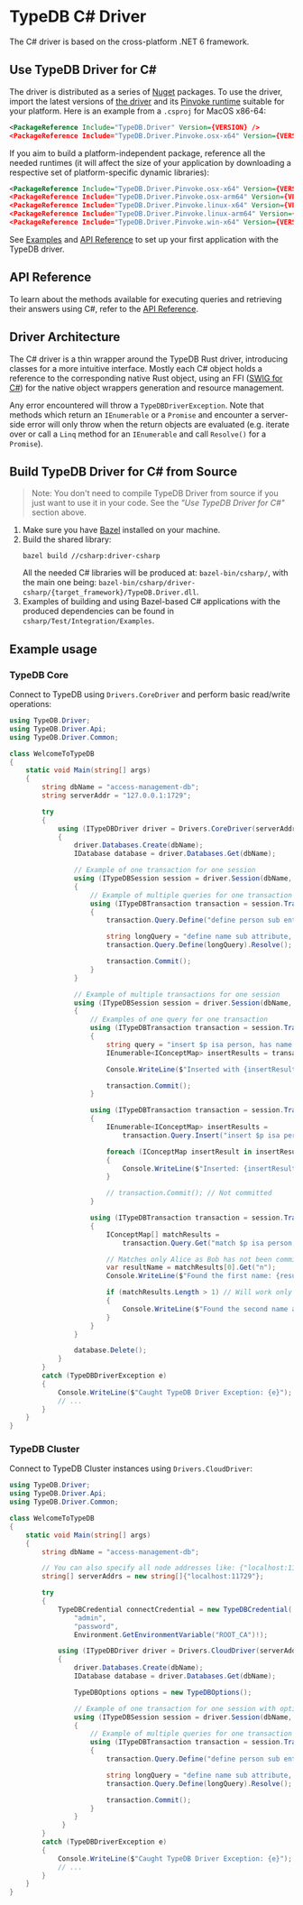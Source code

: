 # TypeDB C# Driver
The C# driver is based on the cross-platform .NET 6 framework.

## Use TypeDB Driver for C#
The driver is distributed as a series of [Nuget](https://www.nuget.org) packages. To use the driver, import the latest versions of [the driver](https://www.nuget.org/packages/TypeDB.Driver) and its [Pinvoke runtime](https://www.nuget.org/packages?q=TypeDB.Driver.Pinvoke) suitable for your platform. Here is an example from a `.csproj` for MacOS x86-64:
```xml
<PackageReference Include="TypeDB.Driver" Version={VERSION} />
<PackageReference Include="TypeDB.Driver.Pinvoke.osx-x64" Version={VERSION} />
```

If you aim to build a platform-independent package, reference all the needed runtimes (it will affect the size of your application by downloading a respective set of platform-specific dynamic libraries):
```xml
<PackageReference Include="TypeDB.Driver.Pinvoke.osx-x64" Version={VERSION} />
<PackageReference Include="TypeDB.Driver.Pinvoke.osx-arm64" Version={VERSION} />
<PackageReference Include="TypeDB.Driver.Pinvoke.linux-x64" Version={VERSION} />
<PackageReference Include="TypeDB.Driver.Pinvoke.linux-arm64" Version={VERSION} />
<PackageReference Include="TypeDB.Driver.Pinvoke.win-x64" Version={VERSION} />
```

See [Examples](#examples) and [API Reference](#api-reference) to set up your first application with the TypeDB driver.

## API Reference
To learn about the methods available for executing queries and retrieving their answers using C#, refer to the [API Reference](https://typedb.com/docs/drivers/csharp/api-reference).

## Driver Architecture
The C# driver is a thin wrapper around the TypeDB Rust driver, introducing classes for a more intuitive interface. Mostly each C# object holds a reference to the corresponding native Rust object, using an FFI ([SWIG for C#](https://www.swig.org/Doc4.2/SWIGDocumentation.html#CSharp)) for the native object wrappers generation and resource management.

Any error encountered will throw a `TypeDBDriverException`. Note that methods which return an `IEnumerable` or a `Promise` and encounter a server-side error will only throw when the return objects are evaluated (e.g. iterate over or call a `Linq` method for an `IEnumerable` and call `Resolve()` for a `Promise`).

## Build TypeDB Driver for C# from Source

> Note: You don't need to compile TypeDB Driver from source if you just want to use it in your code. See the _"Use TypeDB Driver for C#"_ section above.

1. Make sure you have [Bazel](https://docs.bazel.build/versions/master/install.html) installed on your machine.
2. Build the shared library:
   ```
   bazel build //csharp:driver-csharp
   ```
   All the needed C# libraries will be produced at: `bazel-bin/csharp/`, with the main one being: `bazel-bin/csharp/driver-csharp/{target_framework}/TypeDB.Driver.dll`. 
3. Examples of building and using Bazel-based C# applications with the produced dependencies can be found in `csharp/Test/Integration/Examples`.

## Example usage

### TypeDB Core

Connect to TypeDB using `Drivers.CoreDriver` and perform basic read/write operations:
```cs
using TypeDB.Driver;
using TypeDB.Driver.Api;
using TypeDB.Driver.Common;

class WelcomeToTypeDB
{
    static void Main(string[] args)
    {
        string dbName = "access-management-db";
        string serverAddr = "127.0.0.1:1729";

        try
        {
            using (ITypeDBDriver driver = Drivers.CoreDriver(serverAddr))
            {
                driver.Databases.Create(dbName);
                IDatabase database = driver.Databases.Get(dbName);

                // Example of one transaction for one session
                using (ITypeDBSession session = driver.Session(dbName, SessionType.Schema))
                {
                    // Example of multiple queries for one transaction
                    using (ITypeDBTransaction transaction = session.Transaction(TransactionType.Write))
                    {
                        transaction.Query.Define("define person sub entity;").Resolve();

                        string longQuery = "define name sub attribute, value string; person owns name;";
                        transaction.Query.Define(longQuery).Resolve();

                        transaction.Commit();
                    }
                }

                // Example of multiple transactions for one session
                using (ITypeDBSession session = driver.Session(dbName, SessionType.Data))
                {
                    // Examples of one query for one transaction
                    using (ITypeDBTransaction transaction = session.Transaction(TransactionType.Write))
                    {
                        string query = "insert $p isa person, has name 'Alice';";
                        IEnumerable<IConceptMap> insertResults = transaction.Query.Insert(query);

                        Console.WriteLine($"Inserted with {insertResults.Count()} result(s)");

                        transaction.Commit();
                    }

                    using (ITypeDBTransaction transaction = session.Transaction(TransactionType.Write))
                    {
                        IEnumerable<IConceptMap> insertResults =
                            transaction.Query.Insert("insert $p isa person, has name 'Bob';");

                        foreach (IConceptMap insertResult in insertResults)
                        {
                            Console.WriteLine($"Inserted: {insertResult}");
                        }

                        // transaction.Commit(); // Not committed
                    }

                    using (ITypeDBTransaction transaction = session.Transaction(TransactionType.Read))
                    {
                        IConceptMap[] matchResults =
                            transaction.Query.Get("match $p isa person, has name $n; get $n;").ToArray();

                        // Matches only Alice as Bob has not been committed
                        var resultName = matchResults[0].Get("n");
                        Console.WriteLine($"Found the first name: {resultName.AsAttribute().Value.AsString()}");

                        if (matchResults.Length > 1) // Will work only if the previous transaction is committed
                        {
                            Console.WriteLine($"Found the second name as concept: {matchResults[1]}");
                        }
                    }
                }

                database.Delete();
            }
        }
        catch (TypeDBDriverException e)
        {
            Console.WriteLine($"Caught TypeDB Driver Exception: {e}");
            // ...
        }
    }
}
```

### TypeDB Cluster
Connect to TypeDB Cluster instances using `Drivers.CloudDriver`:
```cs
using TypeDB.Driver;
using TypeDB.Driver.Api;
using TypeDB.Driver.Common;

class WelcomeToTypeDB
{
    static void Main(string[] args)
    {
        string dbName = "access-management-db";

        // You can also specify all node addresses like: {"localhost:11729", "localhost:21729", "localhost:31729"}
        string[] serverAddrs = new string[]{"localhost:11729"};

        try
        {
            TypeDBCredential connectCredential = new TypeDBCredential(
                "admin",
                "password",
                Environment.GetEnvironmentVariable("ROOT_CA")!);

            using (ITypeDBDriver driver = Drivers.CloudDriver(serverAddrs, connectCredential))
            {
                driver.Databases.Create(dbName);
                IDatabase database = driver.Databases.Get(dbName);

                TypeDBOptions options = new TypeDBOptions();

                // Example of one transaction for one session with options (options are optional)
                using (ITypeDBSession session = driver.Session(dbName, SessionType.Schema, options))
                {
                    // Example of multiple queries for one transaction with options (options are optional)
                    using (ITypeDBTransaction transaction = session.Transaction(TransactionType.Write, options))
                    {
                        transaction.Query.Define("define person sub entity;").Resolve();

                        string longQuery = "define name sub attribute, value string; person owns name;";
                        transaction.Query.Define(longQuery).Resolve();

                        transaction.Commit();
                    }
                }
             }
        }
        catch (TypeDBDriverException e)
        {
            Console.WriteLine($"Caught TypeDB Driver Exception: {e}");
            // ...
        }
    }
}
```
